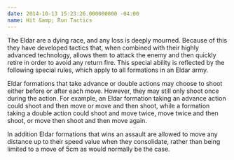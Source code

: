 ```yaml
---
date: 2014-10-13 15:23:26.000000000 -04:00
name: Hit &amp; Run Tactics
---
```

The Eldar are a dying race, and any loss is deeply mourned. Because of this they have developed tactics that, when combined with their highly advanced technology, allows them to attack the enemy and then quickly retire in order to avoid any return fire. This special ability is reflected by the following special rules, which apply to all formations in an Eldar army.

Eldar formations that take advance or double actions may choose to shoot either before or after each move. However, they may still only shoot once during the action. For example, an Eldar formation taking an advance action could shoot and then move or move and then shoot, while a formation taking a double action could shoot and move twice, move twice and then shoot, or move then shoot and then move again.

In addition Eldar formations that wins an assault are allowed to move any distance up to their speed value when they consolidate, rather than being limited to a move of 5cm as would normally be the case.